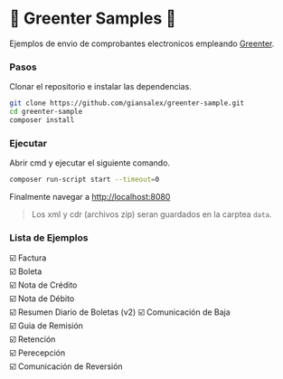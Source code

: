 # :tada: Greenter Samples :tada: 
Ejemplos de envio de comprobantes electronicos empleando [Greenter](https://github.com/giansalex/greenter).

### Pasos

Clonar el repositorio e instalar las dependencias.

```bash
git clone https://github.com/giansalex/greenter-sample.git
cd greenter-sample
composer install
```

### Ejecutar

Abrir cmd y ejecutar el siguiente comando.

```bash
composer run-script start --timeout=0
```

Finalmente navegar a [http://localhost:8080](http://localhost:8080)
> Los xml y cdr (archivos zip) seran guardados en la carptea `data`.

### Lista de Ejemplos
:ballot_box_with_check: Factura  
:ballot_box_with_check: Boleta  
:ballot_box_with_check: Nota de Crédito  
:ballot_box_with_check: Nota de Débito  
:ballot_box_with_check: Resumen Diario de Boletas (v2) 
:ballot_box_with_check: Comunicación de Baja  
:ballot_box_with_check: Guia de Remisión  
:ballot_box_with_check: Retención  
:ballot_box_with_check: Perecepción  
:ballot_box_with_check: Comunicación de Reversión  
